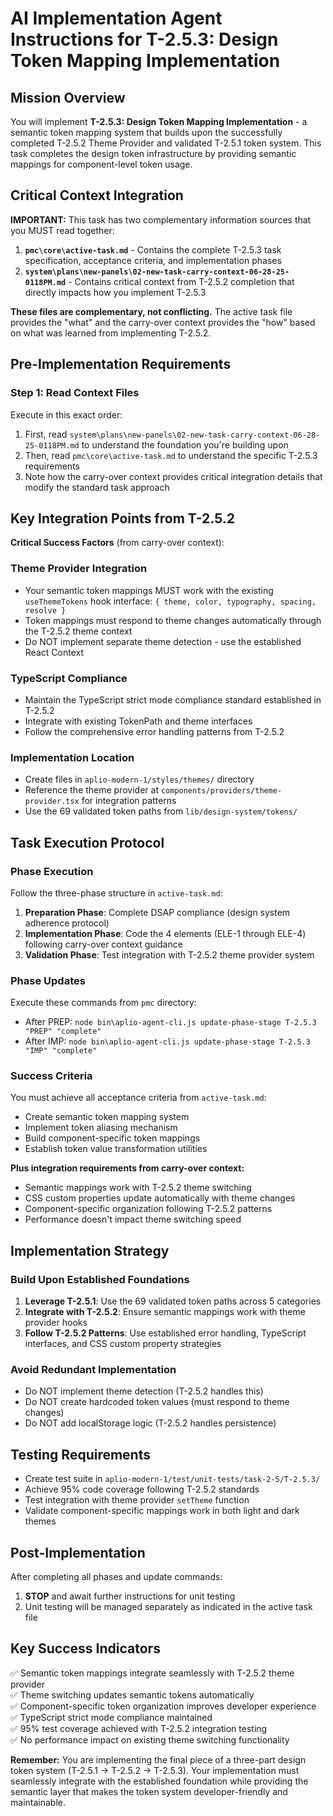 # AI Implementation Agent Instructions for T-2.5.3: Design Token Mapping Implementation

## Mission Overview
You will implement **T-2.5.3: Design Token Mapping Implementation** - a semantic token mapping system that builds upon the successfully completed T-2.5.2 Theme Provider and validated T-2.5.1 token system. This task completes the design token infrastructure by providing semantic mappings for component-level token usage.

## Critical Context Integration
**IMPORTANT:** This task has two complementary information sources that you MUST read together:

1. **`pmc\core\active-task.md`** - Contains the complete T-2.5.3 task specification, acceptance criteria, and implementation phases
2. **`system\plans\new-panels\02-new-task-carry-context-06-28-25-0118PM.md`** - Contains critical context from T-2.5.2 completion that directly impacts how you implement T-2.5.3

**These files are complementary, not conflicting.** The active task file provides the "what" and the carry-over context provides the "how" based on what was learned from implementing T-2.5.2.

## Pre-Implementation Requirements

### Step 1: Read Context Files
Execute in this exact order:
1. First, read `system\plans\new-panels\02-new-task-carry-context-06-28-25-0118PM.md` to understand the foundation you're building upon
2. Then, read `pmc\core\active-task.md` to understand the specific T-2.5.3 requirements
3. Note how the carry-over context provides critical integration details that modify the standard task approach

## Key Integration Points from T-2.5.2
**Critical Success Factors** (from carry-over context):

### Theme Provider Integration
- Your semantic token mappings MUST work with the existing `useThemeTokens` hook interface: `{ theme, color, typography, spacing, resolve }`
- Token mappings must respond to theme changes automatically through the T-2.5.2 theme context
- Do NOT implement separate theme detection - use the established React Context

### TypeScript Compliance
- Maintain the TypeScript strict mode compliance standard established in T-2.5.2
- Integrate with existing TokenPath and theme interfaces
- Follow the comprehensive error handling patterns from T-2.5.2

### Implementation Location
- Create files in `aplio-modern-1/styles/themes/` directory
- Reference the theme provider at `components/providers/theme-provider.tsx` for integration patterns
- Use the 69 validated token paths from `lib/design-system/tokens/`

## Task Execution Protocol

### Phase Execution
Follow the three-phase structure in `active-task.md`:
1. **Preparation Phase**: Complete DSAP compliance (design system adherence protocol)
2. **Implementation Phase**: Code the 4 elements (ELE-1 through ELE-4) following carry-over context guidance
3. **Validation Phase**: Test integration with T-2.5.2 theme provider system

### Phase Updates
Execute these commands from `pmc` directory:
- After PREP: `node bin\aplio-agent-cli.js update-phase-stage T-2.5.3 "PREP" "complete"`
- After IMP: `node bin\aplio-agent-cli.js update-phase-stage T-2.5.3 "IMP" "complete"`

### Success Criteria
You must achieve all acceptance criteria from `active-task.md`:
- Create semantic token mapping system
- Implement token aliasing mechanism  
- Build component-specific token mappings
- Establish token value transformation utilities

**Plus integration requirements from carry-over context:**
- Semantic mappings work with T-2.5.2 theme switching
- CSS custom properties update automatically with theme changes
- Component-specific organization following T-2.5.2 patterns
- Performance doesn't impact theme switching speed

## Implementation Strategy

### Build Upon Established Foundations
1. **Leverage T-2.5.1**: Use the 69 validated token paths across 5 categories
2. **Integrate with T-2.5.2**: Ensure semantic mappings work with theme provider hooks
3. **Follow T-2.5.2 Patterns**: Use established error handling, TypeScript interfaces, and CSS custom property strategies

### Avoid Redundant Implementation
- Do NOT implement theme detection (T-2.5.2 handles this)
- Do NOT create hardcoded token values (must respond to theme changes)
- Do NOT add localStorage logic (T-2.5.2 handles persistence)

## Testing Requirements
- Create test suite in `aplio-modern-1/test/unit-tests/task-2-5/T-2.5.3/`
- Achieve 95% code coverage following T-2.5.2 standards
- Test integration with theme provider `setTheme` function
- Validate component-specific mappings work in both light and dark themes

## Post-Implementation
After completing all phases and update commands:
1. **STOP** and await further instructions for unit testing
2. Unit testing will be managed separately as indicated in the active task file

## Key Success Indicators
✅ Semantic token mappings integrate seamlessly with T-2.5.2 theme provider  
✅ Theme switching updates semantic tokens automatically  
✅ Component-specific token organization improves developer experience  
✅ TypeScript strict mode compliance maintained  
✅ 95% test coverage achieved with T-2.5.2 integration testing  
✅ No performance impact on existing theme switching functionality  

**Remember:** You are implementing the final piece of a three-part design token system (T-2.5.1 → T-2.5.2 → T-2.5.3). Your implementation must seamlessly integrate with the established foundation while providing the semantic layer that makes the token system developer-friendly and maintainable.
